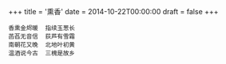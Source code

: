 +++
title = '熏香'
date = 2014-10-22T00:00:00
draft = false
+++

```text
香熏金烬暖  指续玉葱长
菡萏无音信  荻芦有雪霜
南朝花又晚  北地叶初黄
温酒说今古  三槐是故乡
```

